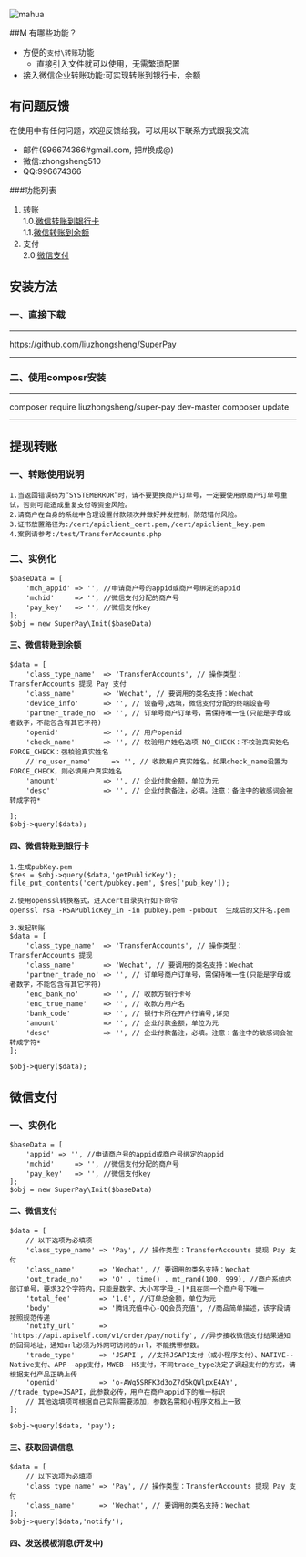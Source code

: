 ![mahua](mahua-logo.jpg)

##M 有哪些功能？

* 方便的`支付\转账`功能
    *  直接引入文件就可以使用，无需繁琐配置
* 接入微信企业转账功能:可实现转账到银行卡，余额

## 有问题反馈
在使用中有任何问题，欢迎反馈给我，可以用以下联系方式跟我交流

* 邮件(996674366#gmail.com, 把#换成@)
* 微信:zhongsheng510
* QQ:996674366

###功能列表
1. 转账  
	1.0.[微信转账到银行卡](https://github.com/liuzhongsheng/SuperPay#微信转账到银行卡 "微信转账到银行卡")  
	1.1.[微信转账到余额](https://github.com/liuzhongsheng/SuperPay#微信转账到余额 "微信转账到余额")  
2. 支付  
	2.0.[微信支付](https://github.com/liuzhongsheng/SuperPay#微信支付 "微信支付")  
## 安装方法
### 一、直接下载
***
https://github.com/liuzhongsheng/SuperPay
***

### 二、使用composr安装

***
composer require liuzhongsheng/super-pay dev-master
composer update

***

## 提现转账
### 一、转账使用说明
	1.当返回错误码为“SYSTEMERROR”时，请不要更换商户订单号，一定要使用原商户订单号重试，否则可能造成重复支付等资金风险。
	2.请商户在自身的系统中合理设置付款频次并做好并发控制，防范错付风险。
	3.证书放置路径为:/cert/apiclient_cert.pem,/cert/apiclient_key.pem
	4.案例请参考:/test/TransferAccounts.php
### 二、实例化

	$baseData = [
		'mch_appid' => '', //申请商户号的appid或商户号绑定的appid
		'mchid'     => '', //微信支付分配的商户号
		'pay_key'   => '', //微信支付key
	];
	$obj = new SuperPay\Init($baseData)



#### 三、微信转账到余额

	$data = [
		'class_type_name'  => 'TransferAccounts', // 操作类型：TransferAccounts 提现 Pay 支付
		'class_name'       => 'Wechat', // 要调用的类名支持：Wechat
		'device_info'      => '', // 设备号,选填，微信支付分配的终端设备号
		'partner_trade_no' => '', // 订单号商户订单号，需保持唯一性(只能是字母或者数字，不能包含有其它字符)
		'openid'           => '', // 用户openid
		'check_name'       => '', // 校验用户姓名选项 NO_CHECK：不校验真实姓名 FORCE_CHECK：强校验真实姓名
		//'re_user_name'     => '', // 收款用户真实姓名。如果check_name设置为FORCE_CHECK，则必填用户真实姓名
		'amount'           => '', // 企业付款金额，单位为元
		'desc'             => '', // 企业付款备注，必填。注意：备注中的敏感词会被转成字符*

	];
    $obj->query($data);


#### 四、微信转账到银行卡

	1.生成pubKey.pem
	$res = $obj->query($data,'getPublicKey');
	file_put_contents('cert/pubkey.pem', $res['pub_key']);

	2.使用openssl转换格式，进入cert目录执行如下命令
	openssl rsa -RSAPublicKey_in -in pubkey.pem -pubout  生成后的文件名.pem   

	3.发起转账		   
	$data = [
		'class_type_name'  => 'TransferAccounts', // 操作类型：TransferAccounts 提现
		'class_name'       => 'Wechat', // 要调用的类名支持：Wechat
		'partner_trade_no' => '', // 订单号商户订单号，需保持唯一性(只能是字母或者数字，不能包含有其它字符)
		'enc_bank_no'      => '', // 收款方银行卡号
		'enc_true_name'    => '', // 收款方用户名
		'bank_code'        => '', // 银行卡所在开户行编号,详见
		'amount'           => '', // 企业付款金额，单位为元
		'desc'             => '', // 企业付款备注，必填。注意：备注中的敏感词会被转成字符*
	];

	$obj->query($data);

## 微信支付
### 一、实例化

	$baseData = [
		'appid' => '', //申请商户号的appid或商户号绑定的appid
		'mchid'     => '', //微信支付分配的商户号
		'pay_key'   => '', //微信支付key
	];
	$obj = new SuperPay\Init($baseData)

#### 二、微信支付
	$data = [
		// 以下选项为必填项
		'class_type_name' => 'Pay', // 操作类型：TransferAccounts 提现 Pay 支付
		'class_name'      => 'Wechat', // 要调用的类名支持：Wechat
		'out_trade_no'    => 'O' . time() . mt_rand(100, 999), //商户系统内部订单号，要求32个字符内，只能是数字、大小写字母_-|*且在同一个商户号下唯一
		'total_fee'       => '1.0', //订单总金额，单位为元
		'body'            => '腾讯充值中心-QQ会员充值', //商品简单描述，该字段请按照规范传递
		'notify_url'      => 'https://api.apiself.com/v1/order/pay/notify', //异步接收微信支付结果通知的回调地址，通知url必须为外网可访问的url，不能携带参数。
		'trade_type'      => 'JSAPI', //支持JSAPI支付（或小程序支付）、NATIVE--Native支付、APP--app支付，MWEB--H5支付，不同trade_type决定了调起支付的方式，请根据支付产品正确上传
		'openid'          => 'o-AWq5SRFK3d3oZ7d5kQWlpxE4AY', //trade_type=JSAPI，此参数必传，用户在商户appid下的唯一标识
		// 其他选填项可根据自己实际需要添加，参数名需和小程序文档上一致
	];

	$obj->query($data, 'pay');
#### 三、获取回调信息
	$data = [
	    // 以下选项为必填项
	    'class_type_name' => 'Pay', // 操作类型：TransferAccounts 提现 Pay 支付
	    'class_name'      => 'Wechat', // 要调用的类名支持：Wechat
	];
	$obj->query($data,'notify');

#### 四、发送模板消息(开发中)
